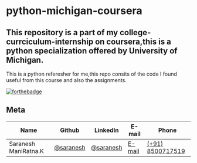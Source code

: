 # python-michigan-coursera


## This repository is a part of my college-currciculum-internship on coursera,this is a python specialization offered by University of Michigan.
This is a python referesher for me,this repo consits of the code I found useful from this course and also the assignments.

[![forthebadge](https://forthebadge.com/images/badges/made-with-python.svg)](https://forthebadge.com)

## Meta 

| Name | Github | LinkedIn | E-mail | Phone|
| --- | --- | --- | --- | --- |
| Saranesh ManiRatna.K | [@saranesh](https://github.com/sarnesh444) | [@saranesh](https://www.linkedin.com/in/saranesh-kanumuri-17a7a5181/) |[E-mail](mailto:sarnesh444@gmail.com) | [(+91) 8500717519](tel:+918500717519)
